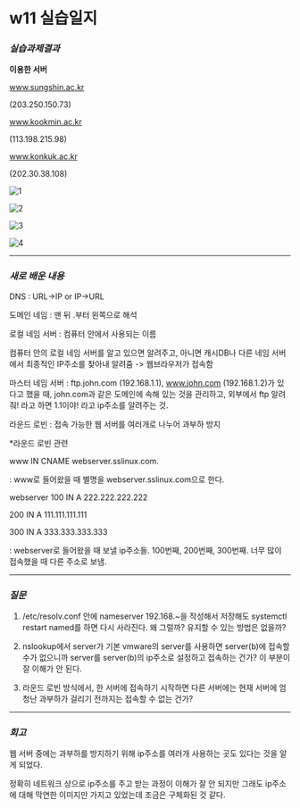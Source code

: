 # w11 실습일지
### _실습과제결과_

**이용한 서버**

www.sungshin.ac.kr

(203.250.150.73)

www.kookmin.ac.kr

(113.198.215.98)

www.konkuk.ac.kr

(202.30.38.108)

![1](https://user-images.githubusercontent.com/79977182/118151095-3683fb00-b44e-11eb-9b28-51b7ddab06a7.PNG)

![2](https://user-images.githubusercontent.com/79977182/118150985-1ce2b380-b44e-11eb-8247-252eb641e12a.PNG)

![3](https://user-images.githubusercontent.com/79977182/118150986-1ce2b380-b44e-11eb-88be-991d702a8b42.PNG)

![4](https://user-images.githubusercontent.com/79977182/118150987-1d7b4a00-b44e-11eb-81e9-3ad96a9ca6c7.PNG)

------
### _새로 배운 내용_

DNS : URL->IP or IP->URL

도메인 네임 : 맨 뒤 .부터 왼쪽으로 해석

로컬 네임 서버 : 컴퓨터 안에서 사용되는 이름

컴퓨터 안의 로컬 네임 서버를 알고 있으면 알려주고, 아니면 캐시DB나 다른 네임 서버에서 최종적인 IP주소를 찾아내 알려줌 -> 웹브라우저가 접속함

마스터 네임 서버 : ftp.john.com (192.168.1.1), www.john.com (192.168.1.2)가 있다고 했을 때, john.com과 같은 도메인에 속해 있는 것을 관리하고, 외부에서 ftp 알려줘! 라고 하면 1.1이야! 라고 ip주소를 알려주는 것.

라운드 로빈 : 접속 가능한 웹 서버를 여러개로 나누어 과부하 방지

*라운드 로빈 관련

www IN CNAME webserver.sslinux.com.

: www로 들어왔을 때 별명을 webserver.sslinux.com으로 한다.

webserver 100 IN A 222.222.222.222

200 IN A 111.111.111.111

300 IN A 333.333.333.333

: webserver로 들어왔을 때 보낼 ip주소들. 100번째, 200번째, 300번째. 너무 많이 접속했을 때 다른 주소로 보냄.

---------
### _질문_

1. /etc/resolv.conf 안에 nameserver 192.168.~을 작성해서 저장해도 systemctl restart named를 하면 다시 사라진다. 왜 그럴까? 유지할 수 있는 방법은 없을까?

2. nslookup에서 server가 기본 vmware의 server를 사용하면 server(b)에 접속할 수가 없으니까 server를 server(b)의 ip주소로 설정하고 접속하는 건가? 이 부분이 잘 이해가 안 된다.

3. 라운드 로빈 방식에서, 한 서버에 접속하기 시작하면 다른 서버에는 현재 서버에 엄청난 과부하가 걸리기 전까지는 접속할 수 없는 건가?

-----
### _회고_

웹 서버 중에는 과부하를 방지하기 위해 ip주소를 여러개 사용하는 곳도 있다는 것을 알게 되었다.

정확히 네트워크 상으로 ip주소를 주고 받는 과정이 이해가 잘 안 되지만 그래도 ip주소에 대해 막연한 이미지만 가지고 있었는데 조금은 구체화된 것 같다.